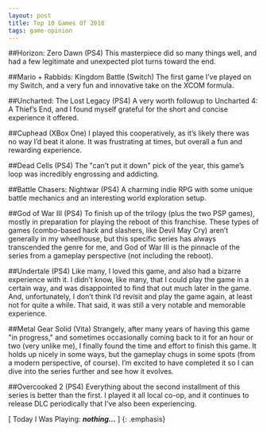 ```yaml
---
layout: post
title: Top 10 Games Of 2018
tags: game-opinion
---
```

##Horizon: Zero Dawn (PS4)
This masterpiece did so many things well, and had a few legitimate and unexpected plot turns toward the end. 

##Mario + Rabbids: Kingdom Battle (Switch)
The first game I’ve played on my Switch, and a very fun and innovative take on the XCOM formula. 

##Uncharted: The Lost Legacy (PS4)
A very worth followup to Uncharted 4: A Thief’s End, and I found myself grateful for the short and concise experience it offered.

##Cuphead (XBox One)
I played this cooperatively, as it’s likely there was no way I’d beat it alone. It was frustrating at times, but overall a fun and rewarding experience. 

##Dead Cells (PS4)
The "can’t put it down" pick of the year, this game’s loop was incredibly engrossing and addicting.

##Battle Chasers: Nightwar (PS4)
A charming indie RPG with some unique battle mechanics and an interesting world exploration setup.

##God of War III (PS4)
To finish up of the trilogy (plus the two PSP games), mostly in preparation for playing the reboot of this franchise. These types of games (combo-based hack and slashers, like Devil May Cry) aren’t generally in my wheelhouse, but this specific series has always transcended the genre for me, and God of War III is the pinnacle of the series from a gameplay perspective (not including the reboot).

##Undertale (PS4)
Like many, I loved this game, and also had a bizarre experience with it. I didn’t know, like many, that I could play the game in a certain way, and was disappointed to find that out much later in the game. And, unfortunately, I don’t think I’d revisit and play the game again, at least not for quite a while.  That said, it was still a very notable and memorable experience. 

##Metal Gear Solid (Vita)
Strangely, after many years of having this game "in progress," and sometimes occasionally coming back to it for an hour or two (very unlike me), I finally found the time and effort to finish this game.  It holds up nicely in some ways, but the gameplay chugs in some spots (from a modern perspective, of course). I’m excited to have completed it so I can dive into the series further and see how it evolves.

##Overcooked 2 (PS4)
Everything about the second installment of this series is better than the first. I played it all local co-op, and it continues to release DLC periodically that I’ve also been experiencing.

[ Today I Was Playing: ***nothing...*** ]
{: .emphasis}
